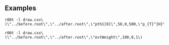 Examples
----


    r00t -l draw.cxx\(\"../before.root\",\"../after.root\",\"pth1[0]\",50,0,500,\"p_{T}^{H}\"\)

    r00t -l draw.cxx\(\"../before.root\",\"../after.root\",\"evtWeight\",100,0,1\)
